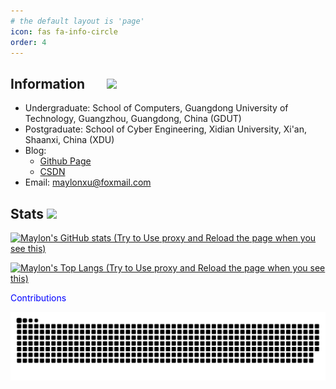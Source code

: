 ```yaml
---
# the default layout is 'page'
icon: fas fa-info-circle
order: 4
---
```


## Information $\quad$ <img src="https://emojis.slackmojis.com/emojis/images/1696534303/70363/doggotypingq.gif?1696534303" width="50">
- Undergraduate: School of Computers, Guangdong University of Technology, Guangzhou, Guangdong, China (GDUT)
- Postgraduate: School of Cyber Engineering, Xidian University, Xi'an, Shaanxi, China (XDU)
- Blog: 
  - [Github Page](https://Country-If.github.io)
  - [CSDN](https://blog.csdn.net/weixin_45824303)
- Email: maylonxu@foxmail.com

## Stats <img src="https://emojis.slackmojis.com/emojis/images/1588866973/8934/hellokittydance.gif?1588866973" width="70">
<!-- &hide=stars,commits,prs,issues,contribs -->
<!-- &theme=dark, radical, merko, gruvbox, tokyonight, onedark, cobalt, synthwave, highcontrast, dracula -->
[![Maylon's GitHub stats (Try to Use proxy and Reload the page when you see this)](https://github-readme-stats-three-brown-35.vercel.app/api?username=Country-If&show_icons=true&theme=transparent&include_all_commits=true&hide_border=true)](https://github.com/Country-If)

<!-- ?hide=language1,language2 -->
<!-- &layout=compact -->
[![Maylon's Top Langs (Try to Use proxy and Reload the page when you see this)](https://github-readme-stats-three-brown-35.vercel.app/api/top-langs/?username=Country-If&hide=tcl,xslt,jupyter%20notebook,smarty,tex&theme=transparent&layout=compact&hide_border=true)](https://github.com/Country-If)

<!-- icons: https://rahuldkjain.github.io/gh-profile-readme-generator/ -->

<font color="blue">Contributions</font>

<picture>
  <source media="(prefers-color-scheme: light)" srcset="/assets/svg/github-contribution-grid-snake.svg">
  <source media="(prefers-color-scheme: dark)" srcset="/assets/svg/github-contribution-grid-snake-dark.svg">
  <img alt="github contribution grid snake animation" src="/assets/svg/github-contribution-grid-snake-dark.svg">
</picture>
